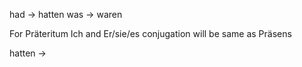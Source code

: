 had -> hatten
was -> waren

For Präteritum Ich and Er/sie/es conjugation will be same as Präsens

hatten -> 